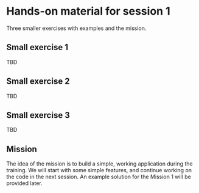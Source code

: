 # Hands-on material for session 1
Three smaller exercises with examples and the mission.

## Small exercise 1

TBD

## Small exercise 2

TBD

## Small exercise 3

TBD

## Mission

The idea of the mission is to build a simple, working application during the training. We will start with some simple features, and continue working on the code in the next session. An example solution for the Mission 1 will be provided later.
